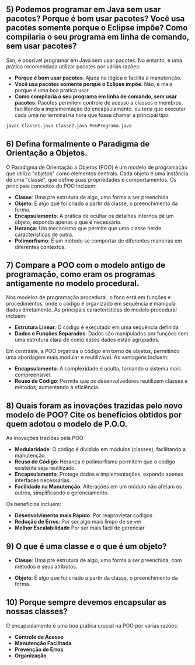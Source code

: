 ## 5) Podemos programar em Java sem usar pacotes? Porque é bom usar pacotes? Você usa pacotes somente porque o Eclipse impõe? Como compilaria o seu programa em linha de comando, sem usar pacotes?

Sim, é possível programar em Java sem usar pacotes. No entanto, é uma prática recomendada utilizar pacotes por várias razões:

- **Porque é bom usar pacotes**: Ajuda na lógica e facilita a manutenção.
- **Você usa pacotes somente porque o Eclipse impõe**: Não, é mais porque é uma boa pratica usar
- **Como compilaria o seu programa em linha de comando, sem usar pacotes**: Pacotes permitem controle de acesso a classes e membros, facilitando a implementação do encapsulamento.
eu teria que executar cada uma no terminal na hora que fosse chamar a principal tipo:

```bash
javac Classe1.java Classe2.java MeuPrograma.java
```

## 6) Defina formalmente o Paradigma de Orientação a Objetos.

O Paradigma de Orientação a Objetos (POO) é um modelo de programação que utiliza "objetos" como elementos centrais. Cada objeto é uma instância de uma "classe", que define suas propriedades e comportamentos. Os principais conceitos do POO incluem:

- **Classe**: Uma pré estrutura de algo, uma forma a ser preenchida.
- **Objeto**: É algo que foi criado a partir da classe, o preenchimento da forma.
- **Encapsulamento**: A prática de ocultar os detalhes internos de um objeto, expondo apenas o que é necessário.
- **Herança**: Um mecanismo que permite que uma classe herde características de outra.
- **Polimorfismo**: É um método se comportar de diferentes maneiras em diferentes contextos.

## 7) Compare a POO com o modelo antigo de programação, como eram os programas antigamente no modelo procedural.

Nos modelos de programação procedural, o foco está em funções e procedimentos, onde o código é organizado em sequência e manipula dados diretamente. As principais características do modelo procedural incluem:

- **Estrutura Linear**: O código é executado em uma sequência definida
- **Dados e Funções Separados**: Dados são manipulados por funções sem uma estrutura clara de como esses dados estão agrupados.

Em contraste, a POO organiza o código em torno de objetos, permitindo uma abordagem mais modular e reutilizável. As vantagens incluem:

- **Encapsulamento**: A complexidade é oculta, tornando o sistema mais compreensível.
- **Reuso de Código**: Permite que os desenvolvedores reutilizem classes e métodos, aumentando a eficiência.

## 8) Quais foram as inovações trazidas pelo novo modelo de POO? Cite os benefícios obtidos por quem adotou o modelo de P.O.O.

As inovações trazidas pela POO:

- **Modularidade**: O código é dividido em módulos (classes), facilitando a manutenção.
- **Reuso de Código**: Herança e polimorfismo permitem que o código existente seja reutilizado.
- **Encapsulamento**: Protege dados e implementações, expondo apenas interfaces necessárias.
- **Facilidade na Manutenção**: Alterações em um módulo não afetam os outros, simplificando o gerenciamento.

Os benefícios incluem:

- **Desenvolvimento mais Rápido**: Por reaprovietar codigos
- **Redução de Erros**: Por ser algo mais limpo de se ver 
- **Melhor Escalabilidade** Por ser mais facil de gerenciar

## 9) O que é uma classe e o que é um objeto?

- **Classe**: Uma pré estrutura de algo, uma forma a ser preenchida, com métodos e seus atributos.

- **Objeto**: É algo que foi criado a partir da classe, o preenchimento da forma.

## 10) Porque sempre devemos encapsular as nossas classes?

O encapsulamento é uma boa prática crucial na POO por várias razões:

- **Controle de Acesso**
- **Manutenção Facilitada**
- **Prevenção de Erros**
- **Organização**